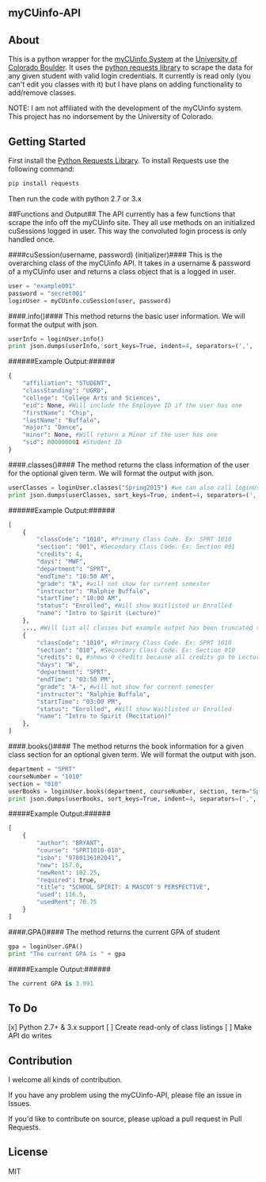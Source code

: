 myCUinfo-API
------------

About
-----
This is a python wrapper for the [myCUinfo System](http://mycuinfo.colorado.edu) at the [University of Colorado Boulder](http://colorado.edu). It uses the [python requests library](http://python-requests.org) to scrape the data for any given student with valid login credentials. It currently is read only (you can't edit you classes with it) but I have plans on adding functionality to add/remove classes.

NOTE: I am not affiliated with the development of the myCUinfo system. This project has no indorsement by the University of Colorado.

Getting Started
---------------
First install the [Python Requests Library](http://docs.python-requests.org/en/latest/). To install Requests use the following command:
```bash
pip install requests
```
Then run the code with python 2.7 or 3.x

##Functions and Output##
The API currently has a few functions that scrape the info off the myCUinfo site. They all use methods on an initialized cuSessions logged in user. This way the convoluted login process is only handled once.

####cuSession(username, password) (initializer)####
This is the overarching class of the myCUinfo API. It takes in a username & password of a myCUinfo user and returns a class object that is a logged in user.
```python
user = "example001"
password = "secret001"
loginUser = myCUinfo.cuSession(user, password)
```

####.info()####
This method returns the basic user information. We will format the output with json.
```python
userInfo = loginUser.info()
print json.dumps(userInfo, sort_keys=True, indent=4, separators=(',', ':'))
```

######Example Output:######
```python
{
    "affiliation": "STUDENT",
    "classStanding": "UGRD",
    "college": "College Arts and Sciences",
    "eid": None, #Will include the Employee ID if the user has one
    "firstName": "Chip",
    "lastName": "Buffalo",
    "major": "Dance",
    "minor": None, #Will return a Minor if the user has one
    "sid": 000000001 #Student ID
}
```

####.classes()####
The method returns the class information of the user for the optional given term. We will format the output with json.
```python
userClasses = loginUser.classes("Spring2015") #we can also call loginUser.classes() and it will default to the current semester
print json.dumps(userClasses, sort_keys=True, indent=4, separators=(',', ':'))
```

######Example Output:######
```python
[
    {
        "classCode": "1010", #Primary Class Code. Ex: SPRT 1010
        "section": "001", #Secondary Class Code. Ex: Section 001
        "credits": 4,
        "days": "MWF",
        "department": "SPRT",
        "endTime": "10:50 AM",
        "grade": "A", #will not show for current semester
        "instructor": "Ralphie Buffalo",
        "startTime": "10:00 AM",
        "status": "Enrolled", #Will show Waitlisted or Enrolled
        "name": "Intro to Spirit (Lecture)"
    },
    ..., #Will list all classes but example output has been truncated to two classes
    {
        "classCode": "1010", #Primary Class Code. Ex: SPRT 1010
        "section": "010", #Secondary Class Code. Ex: Section 010
        "credits": 0, #shows 0 credits because all credits go to Lecture class
        "days": "W",
        "department": "SPRT",
        "endTime": "03:50 PM",
        "grade": "A-", #will not show for current semester
        "instructor": "Ralphie Buffalo",
        "startTime": "03:00 PM",
        "status": "Enrolled", #Will show Waitlisted or Enrolled
        "name": "Intro to Spirit (Recitation)"
    },
]
```

####.books()####
The method returns the book information for a given class section for an optional given term. We will format the output with json.
```python
department = "SPRT"
courseNumber = "1010"
section = "010"
userBooks = loginUser.books(department, courseNumber, section, term="Spring2015") #term is optional, will default to current semester.
print json.dumps(userBooks, sort_keys=True, indent=4, separators=(',', ':'))
```

#####Example Output:######
```python
[
    {
        "author": "BRYANT",
        "course": "SPRT1010-010",
        "isbn": "9780136102041",
        "new": 157.0,
        "newRent": 102.25,
        "required": true,
        "title": "SCHOOL SPIRIT: A MASCOT'S PERSPECTIVE",
        "used": 116.5,
        "usedRent": 70.75
    }
]
```

####.GPA()####
The method returns the current GPA of student
```python
gpa = loginUser.GPA()
print "The current GPA is " + gpa
```

#####Example Output:######
```python
The current GPA is 3.991
```

To Do
-----
[x] Python 2.7+ & 3.x support
[ ] Create read-only of class listings
[ ] Make API do writes

Contribution
------------
I welcome all kinds of contribution.

If you have any problem using the myCUinfo-API, please file an issue in Issues.

If you'd like to contribute on source, please upload a pull request in Pull Requests.

License
-------
MIT

